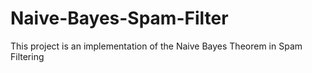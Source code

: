 # Naive-Bayes-Spam-Filter
This project is an implementation of the Naive Bayes Theorem in Spam Filtering
